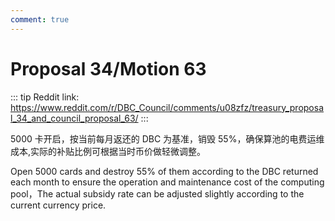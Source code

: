 ```yaml
---
comment: true
---
```


# Proposal 34/Motion 63

::: tip
Reddit link: https://www.reddit.com/r/DBC_Council/comments/u08zfz/treasury_proposal_34_and_council_proposal_63/
:::

5000 卡开启，按当前每月返还的 DBC 为基准，销毁 55%，确保算池的电费运维成本,实际的补贴比例可根据当时币价做轻微调整。

Open 5000 cards and destroy 55% of them according to the DBC returned each month to ensure the operation and maintenance cost of the computing pool，The actual subsidy rate can be adjusted slightly according to the current currency price.
